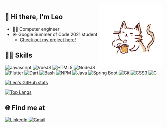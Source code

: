 <img src="./catcoffee.gif" width="40%" align="right" alt="Cat drinking coffe gif">

## 👋 Hi there, I'm Leo
- 👨‍🎓 Computer engineer
- ☀️ Google Summer of Code 2021 student
    - [Check out my project here!](https://gist.github.com/leoruas/ec2de571a1ba8f61858eaf38baf2f800)

## 🐱‍👤 Skills
<p align="left">
    <img src="https://img.shields.io/badge/-Javascript-F7DF1E?style=flat&logo=javascript&logoColor=323330" alt="Javascript">
    <img src="https://img.shields.io/badge/-VueJS-4FC08D?style=flat&logo=vue.js&logoColor=white" alt="VueJS">
    <img src="https://img.shields.io/badge/-HTML5-E34F26?style=flat&logo=html5&logoColor=white" alt="HTML5">
    <img src="https://img.shields.io/badge/node.js-6DA55F?style=flat&logo=node.js&logoColor=white" alt="NodeJS">
    <img src="https://img.shields.io/badge/Flutter-%2302569B.svg?style=flat&logo=Flutter&logoColor=white" alt="Flutter">
    <img src="https://img.shields.io/badge/dart-%230175C2.svg?style=flat&logo=dart&logoColor=white" alt="Dart">
    <img src="https://img.shields.io/badge/shell_script-%23121011.svg?style=flat&logo=gnu-bash&logoColor=white" alt="Bash">
    <img src="https://img.shields.io/badge/-NPM-CB3837?style=flat&logo=npm&logoColor=white" alt="NPM">
    <img src="https://img.shields.io/badge/-Java-007396?style=flat&logo=java&logoColor=white" alt="Java">
    <img src="https://img.shields.io/badge/-Spring Boot-6DB33F?style=flat&logo=spring&logoColor=white" alt="Spring Boot">
    <img src="https://img.shields.io/badge/-Git-F05032?style=flat&logo=git&logoColor=white" alt="Git">
    <img src="https://img.shields.io/badge/-CSS3-1572B6?style=flat&logo=css3&logoColor=white" alt="CSS3">
    <img src="https://img.shields.io/badge/-C-A8B9CC?style=flat&logo=c&logoColor=grey" alt="C">
</p>

[![Leo's GitHub stats](https://github-readme-stats.vercel.app/api?username=leoruas&theme=nord)](https://github.com/anuraghazra/github-readme-stats)

[![Top Langs](https://github-readme-stats.vercel.app/api/top-langs/?username=leoruas&layout=compact&theme=nord)](https://github.com/anuraghazra/github-readme-stats)

## 🌐 Find me at
<span align="left">
    <a href="https://www.linkedin.com/in/leonardo-ruas/" target="_blank">
        <img src="https://img.shields.io/badge/LinkedIn-%230077B5.svg?style=flat&logo=linkedin&logoColor=white" alt="LinkedIn">
    </a>
    <a href="mailto:leo.coelho.ruas@gmail.com" target="_blank">
        <img src="https://img.shields.io/badge/-Gmail-EA4335?style=flat&logo=gmail&logoColor=white" alt="Gmail">
    </a>
</span>
